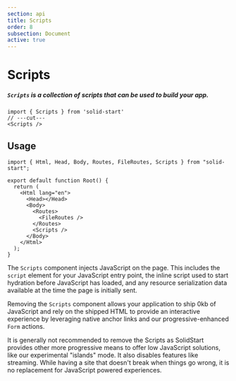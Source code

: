 ```yaml
---
section: api
title: Scripts
order: 8
subsection: Document
active: true
---
```


# Scripts

##### `Scripts` is a collection of scripts that can be used to build your app.

<div class="text-lg">

```tsx twoslash
import { Scripts } from 'solid-start'
// ---cut---
<Scripts />
```

</div>

<table-of-contents></table-of-contents>

## Usage

```tsx twoslash
import { Html, Head, Body, Routes, FileRoutes, Scripts } from "solid-start";

export default function Root() {
  return (
    <Html lang="en">
      <Head></Head>
      <Body>
        <Routes>
          <FileRoutes />
        </Routes>
        <Scripts />
      </Body>
    </Html>
  );
}
```

The `Scripts` component injects JavaScript on the page. This includes the `script` element for your JavaScript entry point, the inline script used to start hydration before JavaScript has loaded, and any resource serialization data available at the time the page is initially sent.

Removing the `Scripts` component allows your application to ship 0kb of JavaScript and rely on the shipped HTML to provide an interactive experience by leveraging native anchor links and our progressive-enhanced `Form` actions.

<aside title="Don't remove the Scripts" type="warning">
It is generally not recommended to remove the Scripts as SolidStart provides other more progressive means to offer low JavaScript solutions, like our experimental "islands" mode. It also disables features like streaming. While having a site that doesn't break when things go wrong, it is no replacement for JavaScript powered experiences.
</aside>